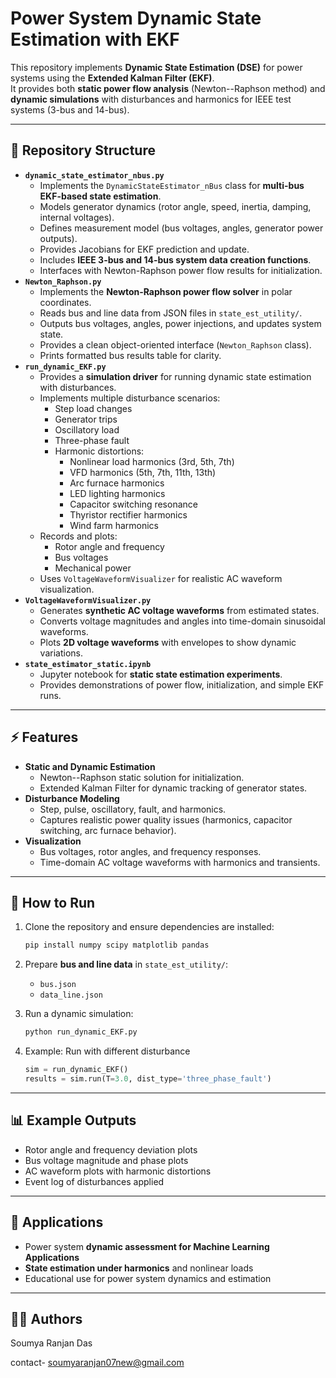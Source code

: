 # Power System Dynamic State Estimation with EKF

This repository implements **Dynamic State Estimation (DSE)** for power
systems using the **Extended Kalman Filter (EKF)**.\
It provides both **static power flow analysis** (Newton--Raphson method)
and **dynamic simulations** with disturbances and harmonics for IEEE
test systems (3-bus and 14-bus).

------------------------------------------------------------------------

## 📂 Repository Structure

-   **`dynamic_state_estimator_nbus.py`**
    -   Implements the `DynamicStateEstimator_nBus` class for
        **multi-bus EKF-based state estimation**.
    -   Models generator dynamics (rotor angle, speed, inertia, damping,
        internal voltages).
    -   Defines measurement model (bus voltages, angles, generator power
        outputs).
    -   Provides Jacobians for EKF prediction and update.
    -   Includes **IEEE 3-bus and 14-bus system data creation
        functions**.
    -   Interfaces with Newton-Raphson power flow results for
        initialization.
-   **`Newton_Raphson.py`**
    -   Implements the **Newton-Raphson power flow solver** in polar
        coordinates.
    -   Reads bus and line data from JSON files in `state_est_utility/`.
    -   Outputs bus voltages, angles, power injections, and updates
        system state.
    -   Provides a clean object-oriented interface (`Newton_Raphson`
        class).
    -   Prints formatted bus results table for clarity.
-   **`run_dynamic_EKF.py`**
    -   Provides a **simulation driver** for running dynamic state
        estimation with disturbances.
    -   Implements multiple disturbance scenarios:
        -   Step load changes
        -   Generator trips
        -   Oscillatory load
        -   Three-phase fault
        -   Harmonic distortions:
            -   Nonlinear load harmonics (3rd, 5th, 7th)
            -   VFD harmonics (5th, 7th, 11th, 13th)
            -   Arc furnace harmonics
            -   LED lighting harmonics
            -   Capacitor switching resonance
            -   Thyristor rectifier harmonics
            -   Wind farm harmonics
    -   Records and plots:
        -   Rotor angle and frequency
        -   Bus voltages
        -   Mechanical power
    -   Uses `VoltageWaveformVisualizer` for realistic AC waveform
        visualization.
-   **`VoltageWaveformVisualizer.py`**
    -   Generates **synthetic AC voltage waveforms** from estimated
        states.
    -   Converts voltage magnitudes and angles into time-domain
        sinusoidal waveforms.
    -   Plots **2D voltage waveforms** with envelopes to show dynamic
        variations.
-   **`state_estimator_static.ipynb`**
    -   Jupyter notebook for **static state estimation experiments**.
    -   Provides demonstrations of power flow, initialization, and
        simple EKF runs.

------------------------------------------------------------------------

## ⚡ Features

-   **Static and Dynamic Estimation**
    -   Newton--Raphson static solution for initialization.
    -   Extended Kalman Filter for dynamic tracking of generator states.
-   **Disturbance Modeling**
    -   Step, pulse, oscillatory, fault, and harmonics.
    -   Captures realistic power quality issues (harmonics, capacitor
        switching, arc furnace behavior).
-   **Visualization**
    -   Bus voltages, rotor angles, and frequency responses.
    -   Time-domain AC voltage waveforms with harmonics and transients.

------------------------------------------------------------------------

## 🚀 How to Run

1.  Clone the repository and ensure dependencies are installed:

    ``` bash
    pip install numpy scipy matplotlib pandas
    ```

2.  Prepare **bus and line data** in `state_est_utility/`:

    -   `bus.json`
    -   `data_line.json`

3.  Run a dynamic simulation:

    ``` bash
    python run_dynamic_EKF.py
    ```

4.  Example: Run with different disturbance

    ``` python
    sim = run_dynamic_EKF()
    results = sim.run(T=3.0, dist_type='three_phase_fault')
    ```

------------------------------------------------------------------------

## 📊 Example Outputs

-   Rotor angle and frequency deviation plots
-   Bus voltage magnitude and phase plots
-   AC waveform plots with harmonic distortions
-   Event log of disturbances applied

------------------------------------------------------------------------

## 🔧 Applications

-   Power system **dynamic assessment for Machine Learning Applications**
-   **State estimation under harmonics** and nonlinear loads
-   Educational use for power system dynamics and estimation

------------------------------------------------------------------------

## 👨‍💻 Authors

Soumya Ranjan Das

contact- soumyaranjan07new@gmail.com
